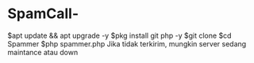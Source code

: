 # SpamCall-


$apt update && apt upgrade -y
$pkg install git php -y
$git clone 
$cd Spammer
$php spammer.php
Jika tidak terkirim, mungkin server sedang maintance atau down
